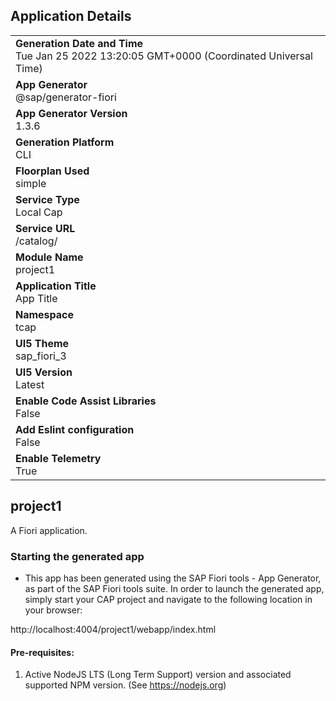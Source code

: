 ## Application Details
|               |
| ------------- |
|**Generation Date and Time**<br>Tue Jan 25 2022 13:20:05 GMT+0000 (Coordinated Universal Time)|
|**App Generator**<br>@sap/generator-fiori|
|**App Generator Version**<br>1.3.6|
|**Generation Platform**<br>CLI|
|**Floorplan Used**<br>simple|
|**Service Type**<br>Local Cap|
|**Service URL**<br>/catalog/
|**Module Name**<br>project1|
|**Application Title**<br>App Title|
|**Namespace**<br>tcap|
|**UI5 Theme**<br>sap_fiori_3|
|**UI5 Version**<br>Latest|
|**Enable Code Assist Libraries**<br>False|
|**Add Eslint configuration**<br>False|
|**Enable Telemetry**<br>True|

## project1

A Fiori application.

### Starting the generated app

-   This app has been generated using the SAP Fiori tools - App Generator, as part of the SAP Fiori tools suite.  In order to launch the generated app, simply start your CAP project and navigate to the following location in your browser:

http://localhost:4004/project1/webapp/index.html

#### Pre-requisites:

1. Active NodeJS LTS (Long Term Support) version and associated supported NPM version.  (See https://nodejs.org)



